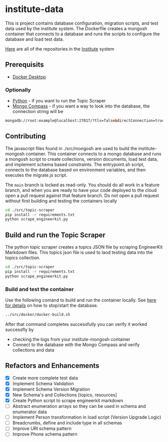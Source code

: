 # institute-data

This is project contains database configuration, migration scripts, and test data used by the institute system. The Dockerfile creates a mongosh container that connects to a database and runs the scripts to configure the database and load test data.

[Here](https://github.com/orgs/agile-learning-institute/repositories?q=institute&type=all&sort=name) are all of the repositories in the [Institute](https://github.com/agile-learning-institute/institute/tree/main) system

## Prerequisits

- [Docker Desktop](https://www.docker.com/products/docker-desktop/)

### Optionally

- [Python](https://www.python.org/downloads/) - if you want to run the Topic Scraper
- [Mongo Compass](https://www.mongodb.com/try/download/compass) - if you want a way to look into the database, the connection string will be

```html
mongodb://root:example@localhost:27017/?tls=false&directConnection=true
```

## Contributing

The javascript files found in ./src/mongosh are used to build the institute-mongosh container. This container connects to a mongo database and runs a mongosh script to create collections, version documents, load test data, and implement schema based constraints. The entrypoint.sh script, connects to the database based on environment variables, and then executes the migrate.js script.

The ```main``` branch is locked as read-only. You should do all work in a feature branch, and when you are ready to have your code deployed to the cloud open a pull request against that feature branch. Do not open a pull request without first building and testing the containers locally

```bash
cd ./src/topic-scraper
pip install -r requirements.txt
python scrape_engineerkit.py
```

## Build and run the Topic Scraper

The python topic scraper creates a topics JSON file by scraping EngineerKit Markdown files. This topics json file is used to laod testing data into the topics collection.

```bash
cd ./src/topic-scraper
pip install -r requirements.txt
python scrape_engineerkit.py
```

### Build and test the container

Use the following comand to build and run the container locally. See [here for details](https://github.com/agile-learning-institute/institute/blob/main/docker-compose/README.md) on how to stop/start the database.

```bash
../src/docker/docker-build.sh
```

After that command completes successfully you can verify it worked successfly by

- checking the logs from your institute-mongosh container
- Connect to the database with the Mongo Compass and verify collections and data

## Refactors and Enhancements

- [x] Create more complete test data
- [x] Implement Schema Validation
- [x] Implement Schema Version Migration
- [x] New Schema's and Collections [topics, resources]
- [x] Create Python script to scrape engineerkit markdown
- [ ] Abstract enumeration arrays so they can be used in schema and enumerator data
- [ ] Implement Person transformation in load script (Version Upgrade Logic)
- [ ] Breadcrumbs, define and include type in all schemas
- [ ] Improve URI schema pattern
- [ ] Improve Phone schema pattern
